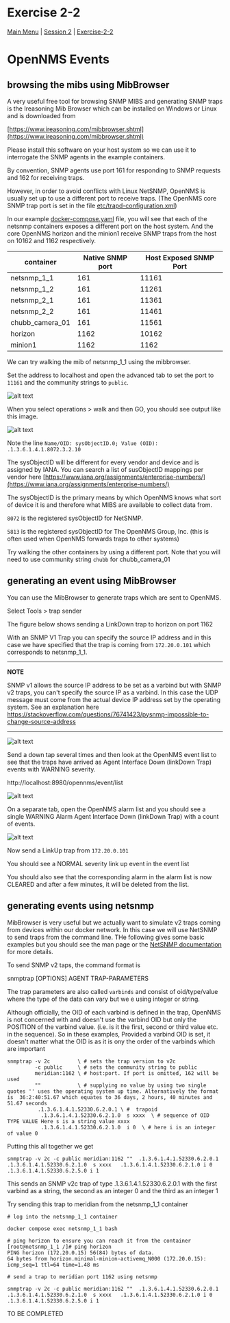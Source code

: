 # Exercise 2-2 

[Main Menu](../README.md) | [Session 2](../session2/README.md) | [Exercise-2-2](../session1/Exercise-2-2.md)

# OpenNMS Events

## browsing the mibs using MibBrowser

A very useful free tool for browsing SNMP MIBS and  generating SNMP traps is the Ireasoning Mib Browser which can be installed on Windows or Linux and is downloaded from 

[https://www.ireasoning.com/mibbrowser.shtml](https://www.ireasoning.com/mibbrowser.shtml)

Please install this software on your host system so we can use it to interrogate the SNMP agents in the example containers.

By convention,  SNMP agents use port 161 for responding to SNMP requests and 162 for receiving traps.

However, in order to avoid conflicts with Linux NetSNMP, OpenNMS is usually set up to use a different port to receive traps.
(The OpenNMS core SNMP trap port is set in the file [etc/trapd-configuration.xml](../../main/pristine-opennms-config-files/etc-pristine/trapd-configuration.xml))

In our example [docker-compose.yaml](../session2/minimal-minion-activemq/docker-compose.yaml) file, you will see that each of the netsnmp containers exposes a different port on the host system. 
And the core OpenNMS horizon and the minion1 receive SNMP traps from the host on 10162 and 1162 respectively.

| container | Native SNMP port | Host Exposed SNMP Port |
| --------- | ---------------- | ---------------------- |
| netsnmp_1_1 | 161 | 11161 |
| netsnmp_1_2 | 161 | 11261 |
| netsnmp_2_1 | 161 | 11361 |
| netsnmp_2_2 | 161 | 11461 |
| chubb_camera_01 | 161 | 11561 |
| horizon | 1162 | 10162 |
| minion1 | 1162 | 1162 |

We can try walking the mib of netsnmp_1_1 using the mibbrowser.

Set the address to localhost and open the advanced tab to set the port to `11161` and the community strings to `public`.

![alt text](../session2/images/mibbrowser-advanced.png "Figure mibbrowser-advanced.png")

When you select operations > walk and then GO, you should see output like this image.

![alt text](../session2/images/mibbrowser-walk1.png "Figure mibbrowser-walk1.png")

Note the line `Name/OID: sysObjectID.0; Value (OID): .1.3.6.1.4.1.8072.3.2.10`

The sysObjectID will be different for every vendor and device and is assigned by IANA.
You can search a list of susObjectID mappings per vendor here [https://www.iana.org/assignments/enterprise-numbers/](https://www.iana.org/assignments/enterprise-numbers/)

The sysObjectID is the primary means by which OpenNMS knows what sort of device it is and therefore what MIBS are available to collect data from.

`8072` is the registered sysObjectID for NetSNMP. 

`5813` is the registered sysObjectID for The OpenNMS Group, Inc.  (this is often used when OpenNMS forwards traps to other systems)

Try walking the other containers by using a different port.
Note that you will need to use community string `chubb` for chubb_camera_01

## generating an event using MibBrowser

You can use the MibBrowser to generate traps which are sent to OpenNMS.

Select Tools > trap sender

The figure below shows sending a LinkDown trap to horizon on port 1162

With an SNMP V1 Trap you can specify the source IP address and in this case we have specified that the trap is coming from  `172.20.0.101` which corresponds to netsnmp_1_1.

---
**NOTE**

SNMP v1 allows the source IP address to be set as a varbind but  with SNMP v2 traps, you can't specify the source IP as a varbind.
In this case the UDP message must come from the actual device IP address set by the operating system.
See an explanation here https://stackoverflow.com/questions/76741423/pysnmp-impossible-to-change-source-address

---

![alt text](../session2/images/mibbrowser-sendlinkdowntrap.png "Figure mibbrowser-sendlinkdowntrap.png")

Send a down tap several times and then look at the OpenNMS event list to see that the traps have arrived as Agent Interface Down (linkDown Trap) events with WARNING severity.

http://localhost:8980/opennms/event/list

![alt text](../session2/images/onms-eventlist1.png "Figure onms-eventlist1.png")

On a separate tab, open the OpenNMS alarm list and you should see a single WARNING Alarm Agent Interface Down (linkDown Trap)  with a count of events.

![alt text](../session2/images/onms-alarmlist1.png "Figure onms-alarmlist1.png")

Now send a LinkUp trap from `172.20.0.101`

You should see a NORMAL severity link up event in the event list

You should also see that the corresponding alarm in the alarm list is now CLEARED and after a few minutes, it will be deleted from the list.

## generating events using netsnmp

MibBrowser is very useful but we actually want to simulate v2 traps coming from devices within our docker network.
In this case we will use NetSNMP to send traps from the command line. 
THe following gives some basic examples but you should see the man page or the [NetSNMP documentation](http://www.net-snmp.org/) for more details.

To send SNMP v2 taps, the  command format is 

snmptrap [OPTIONS] AGENT TRAP-PARAMETERS

The trap parameters are also called `varbinds` and consist of oid/type/value  where the type of the data can vary but we e using  integer or string.

Although officially, the OID of each varbind is defined in the trap, OpenNMS is not concerned with and doesn't use the varbind OID but only the POSITION of the varbind value. (i.e. is it the first, second or third value etc. in the sequence). 
So in these examples, Provided a varbind OID is set, it doesn't matter what the OID is as it is ony the order of the varbinds which are important

```
snmptrap -v 2c         \ # sets the trap version to v2c
         -c public     \ # sets the community string to public
         meridian:1162 \ # host:port. If port is omitted, 162 will be used
         ""            \ # supplying no value by using two single quotes '' uses the operating system up time. Alternatively the format is  36:2:40:51.67 which equates to 36 days, 2 hours, 40 minutes and 51.67 seconds
          .1.3.6.1.4.1.52330.6.2.0.1 \ #  trapoid
           .1.3.6.1.4.1.52330.6.2.1.0  s xxxx  \ # sequence of OID TYPE VALUE Here s is a string value xxxx
           .1.3.6.1.4.1.52330.6.2.1.0  i 0  \ # here i is an integer of value 0
```
Putting this all together we get 

```
snmptrap -v 2c -c public meridian:1162 ""  .1.3.6.1.4.1.52330.6.2.0.1  .1.3.6.1.4.1.52330.6.2.1.0  s xxxx   .1.3.6.1.4.1.52330.6.2.1.0 i 0  .1.3.6.1.4.1.52330.6.2.5.0 i 1
```
This sends an SNMP v2c trap of type .1.3.6.1.4.1.52330.6.2.0.1 with the first varbind as a string, the second as an integer 0 and the third as an integer 1

Try sending this trap to meridian from the netsnmp_1_1 container


```
# log into the netsnmp_1_1 container

docker compose exec netsnmp_1_1 bash

# ping horizon to ensure you can reach it from the container
[root@netsnmp_1_1 /]# ping horizon
PING horizon (172.20.0.15) 56(84) bytes of data.
64 bytes from horizon.minimal-minion-activemq_N000 (172.20.0.15): icmp_seq=1 ttl=64 time=1.48 ms

# send a trap to meridian port 1162 using netsnmp

snmptrap -v 2c -c public meridian:1162 ""  .1.3.6.1.4.1.52330.6.2.0.1        .1.3.6.1.4.1.52330.6.2.1.0  s xxxx   .1.3.6.1.4.1.52330.6.2.1.0 i 0  .1.3.6.1.4.1.52330.6.2.5.0 i 1
```



TO BE COMPLETED

